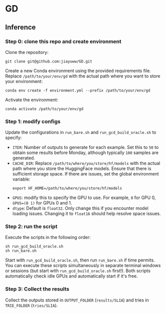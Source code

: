 # GD



## Inference
### Step 0: clone this repo and create environment
Clone the repository:
```
git clone git@github.com:jiayuww/GD.git
```
Create a new Conda environment using the provided requirements file. Replace `/path/to/your/env/gd` with the actual path where you want to store your environment:
```
conda env create -f environment.yml --prefix /path/to/your/env/gd
```

Activate the environment:
```
conda activate /path/to/your/env/gd
```
### Step 1: modify configs
Update the configurations in `run_bare.sh` and `run_gcd_build_oracle.sh` to specify: 
- `ITER`: Number of outputs to generate for each example. Set this to `50` to obtain some results before Monday, although typically `100` samples are generated.
- `CACHE_DIR`: Replace `/path/to/where/you/store/hf/models` with the actual path where you store the HuggingFace models. Ensure that there is sufficient storage space. If there are issues, set the global environment variable:
    ```
    export HF_HOME=/path/to/where/you/store/hf/models
    ```
- `GPUS`: modify this to specify the GPU to use. For example, `0` for GPU 0, `GPUS=(0 1)` for GPUs 0 and 1.
- `dtype`: Default is `float32`. Only change this if you encounter model loading issues. Changing it to `float16` should help resolve space issues.

### Step 2: run the script
Execute the scripts in the following order:
```
sh run_gcd_build_oracle.sh
sh run_bare.sh
```
Start with `run_gcd_build_oracle.sh`, then run `run_bare.sh` if time permits.
You can execute these scripts simultaneously in separate terminal windows or sessions (but start with `run_gcd_build_oracle.sh` first!). Both scripts automatically check idle GPUs and automatically start if it's free.

### Step 3: Collect the results
Collect the outputs stored in `OUTPUT_FOLDER` (`results/SLIA`) and tries in `TRIE_FOLDER` (`tries/SLIA`).
